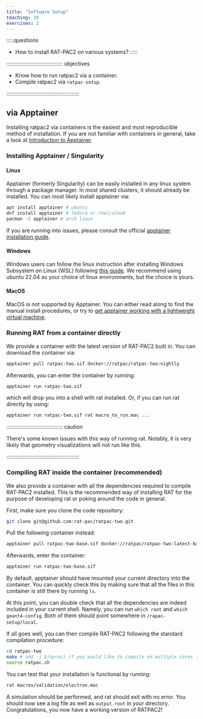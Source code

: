 ```yaml
---
title: "Software Setup"
teaching: 10
exercises: 2
---
```


:::::questions
- How to install RAT-PAC2 on various systems?
:::::

::::::::::::::::::::::::::::::::::::: objectives

- Know how to run ratpac2 via a container.
- Compile ratpac2 via `ratpac-setup`.

::::::::::::::::::::::::::::::::::::::::::::::::

## via Apptainer
Installing ratpac2 via containers is the easiest and most reproducible method of installation. If you are not familiar with containers in general, take a look at [Introduction to Apptainer](https://apptainer.org/docs/user/main/introduction.html).

### Installing Apptainer / Singularity
#### Linux
Apptainer (formerly Singularity) can be easily installed in any linux system through a package manager. In most shared clusters, it should already be installed. 
You can most likely install apptainer via:
```sh
apt install apptainer # ubuntu
dnf install apptainer # fedora or rhel/alma9
pacman -S apptainer # arch linux
```
If you are running into issues, please consult the official [apptainer installation guide](https://apptainer.org/docs/admin/main/installation.html#installation-on-linux).

#### Windows
Windows users can follow the linux instruction after installing Windows Subsystem on Linux (WSL) following [this guide](https://learn.microsoft.com/en-us/windows/wsl/install). We recommend using ubuntu 22.04 as your choice of linux environments, but the choice is yours.

#### MacOS
MacOS is not supported by Apptainer. You can either read along to find the manual install procedures, or try to [get apptainer working with a lightweight virtual machine](https://apptainer.org/docs/admin/main/installation.html#mac).

### Running RAT from a container directly
We provide a container with the latest version of RAT-PAC2 built in. You can download the container via:
```sh
apptainer pull ratpac-two.sif docker://ratpac/ratpac-two:nightly
```
Afterwards, you can enter the container by running:
```sh
apptainer run ratpac-two.sif
```
which will drop you into a shell with rat installed. Or, if you can run rat directly by using:
```sh
apptainer run ratpac-two.sif rat macro_to_run.mac ...
```
::::::::::::::::::::::::::::::::::::: caution

There's some known issues with this way of running rat. Notably, it is very likely that geometry visualizations will not run like this.

::::::::::::::::::::::::::::::::::::::::::::::::
### Compiling RAT inside the container (recommended)
We also provide a container with all the dependencies required to compile RAT-PAC2 installed. This is the recommended way of installing RAT for the purpose of developing rat or poking around the code in general.

First, make sure you clone the code repository:
```sh
git clone git@github.com:rat-pac/ratpac-two.git
```
Pull the following container instead:
```sh
apptainer pull ratpac-two-base.sif docker://ratpac/ratpac-two:latest-base
```
Afterwards, enter the container:
```sh
apptainer run ratpac-two-base.sif
```
By default, apptainer should have mounted your current directory into the container. You can quickly check this by making sure that all the files in this container is still there by running `ls`. 

At this point, you can double check that all the dependencies are indeed included in your current shell. Namely, you can run `which root` and `which geant4-config`. Both of them should point somewhere in `/rapac-setup/local`.

If all goes well, you can then compile RAT-PAC2 following the standard compilation procedure:
```sh
cd ratpac-two
make # add -j $(nproc) if you would like to compile on multiple cores (recommended).
source ratpac.sh
```
You can test that your installation is functional by running:
```sh
rat macros/validation/electron.mac
```
A simulation should be performed, and rat should exit with no error. You should now see a log file as well as `output.root` in your directory. Congratulations, you now have a working version of RATPAC2!
